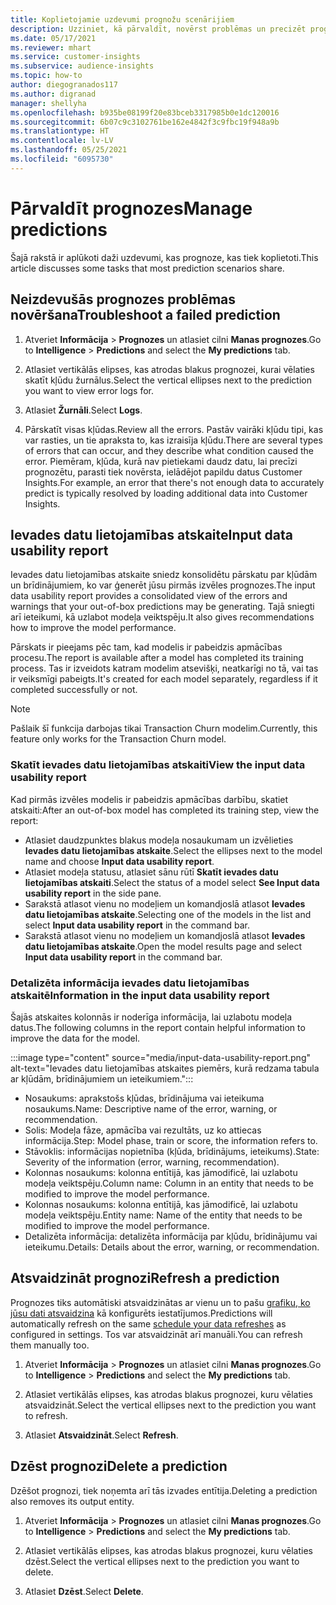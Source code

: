 ```yaml
---
title: Koplietojamie uzdevumi prognožu scenārijiem
description: Uzziniet, kā pārvaldīt, novērst problēmas un precizēt prognozes.
ms.date: 05/17/2021
ms.reviewer: mhart
ms.service: customer-insights
ms.subservice: audience-insights
ms.topic: how-to
author: diegogranados117
ms.author: digranad
manager: shellyha
ms.openlocfilehash: b935be08199f20e83bceb3317985b0e1dc120016
ms.sourcegitcommit: 6b07c9c3102761be162e4842f3c9fbc19f948a9b
ms.translationtype: HT
ms.contentlocale: lv-LV
ms.lasthandoff: 05/25/2021
ms.locfileid: "6095730"
---
```

# <a name="manage-predictions"></a><span data-ttu-id="54b4d-103">Pārvaldīt prognozes</span><span class="sxs-lookup"><span data-stu-id="54b4d-103">Manage predictions</span></span>

<span data-ttu-id="54b4d-104">Šajā rakstā ir aplūkoti daži uzdevumi, kas prognoze, kas tiek koplietoti.</span><span class="sxs-lookup"><span data-stu-id="54b4d-104">This article discusses some tasks that most prediction scenarios share.</span></span>

## <a name="troubleshoot-a-failed-prediction"></a><span data-ttu-id="54b4d-105">Neizdevušās prognozes problēmas novēršana</span><span class="sxs-lookup"><span data-stu-id="54b4d-105">Troubleshoot a failed prediction</span></span>

1. <span data-ttu-id="54b4d-106">Atveriet  **Informācija** > **Prognozes** un atlasiet cilni **Manas prognozes**.</span><span class="sxs-lookup"><span data-stu-id="54b4d-106">Go to **Intelligence** > **Predictions** and select the **My predictions** tab.</span></span>

1. <span data-ttu-id="54b4d-107">Atlasiet vertikālās elipses, kas atrodas blakus prognozei, kurai vēlaties skatīt kļūdu žurnālus.</span><span class="sxs-lookup"><span data-stu-id="54b4d-107">Select the vertical ellipses next to the prediction you want to view error logs for.</span></span>

1. <span data-ttu-id="54b4d-108">Atlasiet **Žurnāli**.</span><span class="sxs-lookup"><span data-stu-id="54b4d-108">Select **Logs**.</span></span>

1. <span data-ttu-id="54b4d-109">Pārskatīt visas kļūdas.</span><span class="sxs-lookup"><span data-stu-id="54b4d-109">Review all the errors.</span></span> <span data-ttu-id="54b4d-110">Pastāv vairāki kļūdu tipi, kas var rasties, un tie apraksta to, kas izraisīja kļūdu.</span><span class="sxs-lookup"><span data-stu-id="54b4d-110">There are several types of errors that can occur, and they describe what condition caused the error.</span></span> <span data-ttu-id="54b4d-111">Piemēram, kļūda, kurā nav pietiekami daudz datu, lai precīzi prognozētu, parasti tiek novērsta, ielādējot papildu datus Customer Insights.</span><span class="sxs-lookup"><span data-stu-id="54b4d-111">For example, an error that there's not enough data to accurately predict is typically resolved by loading additional data into Customer Insights.</span></span>

## <a name="input-data-usability-report"></a><span data-ttu-id="54b4d-112">Ievades datu lietojamības atskaite</span><span class="sxs-lookup"><span data-stu-id="54b4d-112">Input data usability report</span></span>

<span data-ttu-id="54b4d-113">Ievades datu lietojamības atskaite sniedz konsolidētu pārskatu par kļūdām un brīdinājumiem, ko var ģenerēt jūsu pirmās izvēles prognozes.</span><span class="sxs-lookup"><span data-stu-id="54b4d-113">The input data usability report provides a consolidated view of the errors and warnings that your out-of-box predictions may be generating.</span></span> <span data-ttu-id="54b4d-114">Tajā sniegti arī ieteikumi, kā uzlabot modeļa veiktspēju.</span><span class="sxs-lookup"><span data-stu-id="54b4d-114">It also gives recommendations how to improve the model performance.</span></span>

<span data-ttu-id="54b4d-115">Pārskats ir pieejams pēc tam, kad modelis ir pabeidzis apmācības procesu.</span><span class="sxs-lookup"><span data-stu-id="54b4d-115">The report is available after a model has completed its training process.</span></span> <span data-ttu-id="54b4d-116">Tas ir izveidots katram modelim atsevišķi, neatkarīgi no tā, vai tas ir veiksmīgi pabeigts.</span><span class="sxs-lookup"><span data-stu-id="54b4d-116">It's created for each model separately, regardless if it completed successfully or not.</span></span>

> [!NOTE]
> <span data-ttu-id="54b4d-117">Pašlaik šī funkcija darbojas tikai Transaction Churn modelim.</span><span class="sxs-lookup"><span data-stu-id="54b4d-117">Currently, this feature only works for the Transaction Churn model.</span></span>

### <a name="view-the-input-data-usability-report"></a><span data-ttu-id="54b4d-118">Skatīt ievades datu lietojamības atskaiti</span><span class="sxs-lookup"><span data-stu-id="54b4d-118">View the input data usability report</span></span>

<span data-ttu-id="54b4d-119">Kad pirmās izvēles modelis ir pabeidzis apmācības darbību, skatiet atskaiti:</span><span class="sxs-lookup"><span data-stu-id="54b4d-119">After an out-of-box model has completed its training step, view the report:</span></span>
- <span data-ttu-id="54b4d-120">Atlasiet daudzpunktes blakus modeļa nosaukumam un izvēlieties **Ievades datu lietojamības atskaite**.</span><span class="sxs-lookup"><span data-stu-id="54b4d-120">Select the ellipses next to the model name and choose **Input data usability report**.</span></span>
- <span data-ttu-id="54b4d-121">Atlasiet modeļa statusu, atlasiet sānu rūtī **Skatīt ievades datu lietojamības atskaiti**.</span><span class="sxs-lookup"><span data-stu-id="54b4d-121">Select the status of a model select **See Input data usability report** in the side pane.</span></span>
- <span data-ttu-id="54b4d-122">Sarakstā atlasot vienu no modeļiem un komandjoslā atlasot **Ievades datu lietojamības atskaite**.</span><span class="sxs-lookup"><span data-stu-id="54b4d-122">Selecting one of the models in the list and select **Input data usability report** in the command bar.</span></span>
- <span data-ttu-id="54b4d-123">Sarakstā atlasot vienu no modeļiem un komandjoslā atlasot **Ievades datu lietojamības atskaite**.</span><span class="sxs-lookup"><span data-stu-id="54b4d-123">Open the model results page and select **Input data usability report** in the command bar.</span></span>

### <a name="information-in-the-input-data-usability-report"></a><span data-ttu-id="54b4d-124">Detalizēta informācija ievades datu lietojamības atskaitē</span><span class="sxs-lookup"><span data-stu-id="54b4d-124">Information in the input data usability report</span></span>

<span data-ttu-id="54b4d-125">Šajās atskaites kolonnās ir noderīga informācija, lai uzlabotu modeļa datus.</span><span class="sxs-lookup"><span data-stu-id="54b4d-125">The following columns in the report contain helpful information to improve the data for the model.</span></span>

:::image type="content" source="media/input-data-usability-report.png" alt-text="Ievades datu lietojamības atskaites piemērs, kurā redzama tabula ar kļūdām, brīdinājumiem un ieteikumiem.":::

- <span data-ttu-id="54b4d-127">Nosaukums: aprakstošs kļūdas, brīdinājuma vai ieteikuma nosaukums.</span><span class="sxs-lookup"><span data-stu-id="54b4d-127">Name: Descriptive name of the error, warning, or recommendation.</span></span>
- <span data-ttu-id="54b4d-128">Solis: Modeļa fāze, apmācība vai rezultāts, uz ko attiecas informācija.</span><span class="sxs-lookup"><span data-stu-id="54b4d-128">Step: Model phase, train or score, the information refers to.</span></span>
- <span data-ttu-id="54b4d-129">Stāvoklis: informācijas nopietnība (kļūda, brīdinājums, ieteikums).</span><span class="sxs-lookup"><span data-stu-id="54b4d-129">State: Severity of the information (error, warning, recommendation).</span></span>
- <span data-ttu-id="54b4d-130">Kolonnas nosaukums: kolonna entītijā, kas jāmodificē, lai uzlabotu modeļa veiktspēju.</span><span class="sxs-lookup"><span data-stu-id="54b4d-130">Column name: Column in an entity that needs to be modified to improve the model performance.</span></span>
- <span data-ttu-id="54b4d-131">Kolonnas nosaukums: kolonna entītijā, kas jāmodificē, lai uzlabotu modeļa veiktspēju.</span><span class="sxs-lookup"><span data-stu-id="54b4d-131">Entity name: Name of the entity that needs to be modified to improve the model performance.</span></span>
- <span data-ttu-id="54b4d-132">Detalizēta informācija: detalizēta informācija par kļūdu, brīdinājumu vai ieteikumu.</span><span class="sxs-lookup"><span data-stu-id="54b4d-132">Details: Details about the error, warning, or recommendation.</span></span>

## <a name="refresh-a-prediction"></a><span data-ttu-id="54b4d-133">Atsvaidzināt prognozi</span><span class="sxs-lookup"><span data-stu-id="54b4d-133">Refresh a prediction</span></span>

<span data-ttu-id="54b4d-134">Prognozes tiks automātiski atsvaidzinātas ar vienu un to pašu [grafiku, ko jūsu dati atsvaidzina](system.md#schedule-tab) kā konfigurēts iestatījumos.</span><span class="sxs-lookup"><span data-stu-id="54b4d-134">Predictions will automatically refresh on the same [schedule your data refreshes](system.md#schedule-tab) as configured in settings.</span></span> <span data-ttu-id="54b4d-135">Tos var atsvaidzināt arī manuāli.</span><span class="sxs-lookup"><span data-stu-id="54b4d-135">You can refresh them manually too.</span></span>

1. <span data-ttu-id="54b4d-136">Atveriet  **Informācija** > **Prognozes** un atlasiet cilni **Manas prognozes**.</span><span class="sxs-lookup"><span data-stu-id="54b4d-136">Go to **Intelligence** > **Predictions** and select the **My predictions** tab.</span></span>

1. <span data-ttu-id="54b4d-137">Atlasiet vertikālās elipses, kas atrodas blakus prognozei, kuru vēlaties atsvaidzināt.</span><span class="sxs-lookup"><span data-stu-id="54b4d-137">Select the vertical ellipses next to the prediction you want to refresh.</span></span>

1. <span data-ttu-id="54b4d-138">Atlasiet **Atsvaidzināt**.</span><span class="sxs-lookup"><span data-stu-id="54b4d-138">Select **Refresh**.</span></span>

## <a name="delete-a-prediction"></a><span data-ttu-id="54b4d-139">Dzēst prognozi</span><span class="sxs-lookup"><span data-stu-id="54b4d-139">Delete a prediction</span></span>

<span data-ttu-id="54b4d-140">Dzēšot prognozi, tiek noņemta arī tās izvades entītija.</span><span class="sxs-lookup"><span data-stu-id="54b4d-140">Deleting a prediction also removes its output entity.</span></span>

1. <span data-ttu-id="54b4d-141">Atveriet  **Informācija** > **Prognozes** un atlasiet cilni **Manas prognozes**.</span><span class="sxs-lookup"><span data-stu-id="54b4d-141">Go to **Intelligence** > **Predictions** and select the **My predictions** tab.</span></span>

1. <span data-ttu-id="54b4d-142">Atlasiet vertikālās elipses, kas atrodas blakus prognozei, kuru vēlaties dzēst.</span><span class="sxs-lookup"><span data-stu-id="54b4d-142">Select the vertical ellipses next to the prediction you want to delete.</span></span>

1. <span data-ttu-id="54b4d-143">Atlasiet **Dzēst**.</span><span class="sxs-lookup"><span data-stu-id="54b4d-143">Select **Delete**.</span></span>
